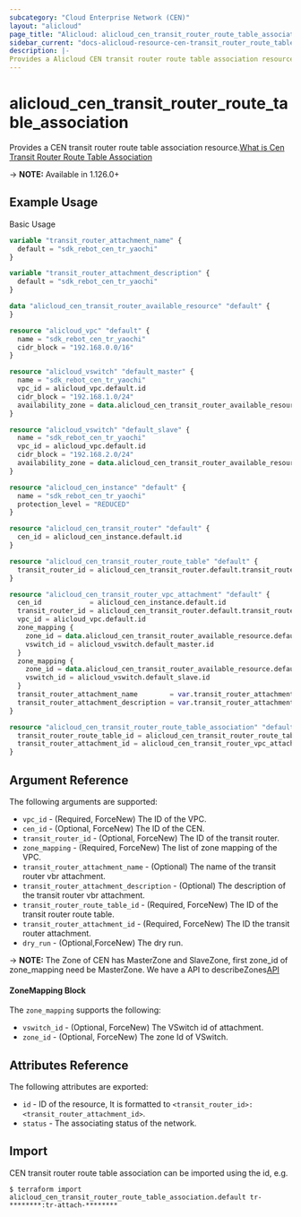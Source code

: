 ```yaml
---
subcategory: "Cloud Enterprise Network (CEN)"
layout: "alicloud"
page_title: "Alicloud: alicloud_cen_transit_router_route_table_association"
sidebar_current: "docs-alicloud-resource-cen-transit_router_route_table_association"
description: |-
Provides a Alicloud CEN transit router route table association resource.
---
```


# alicloud\_cen_transit_router_route_table_association

Provides a CEN transit router route table association resource.[What is Cen Transit Router Route Table Association](https://help.aliyun.com/document_detail/261242.html)

-> **NOTE:** Available in 1.126.0+

## Example Usage

Basic Usage

```terraform
variable "transit_router_attachment_name" {
  default = "sdk_rebot_cen_tr_yaochi"
}

variable "transit_router_attachment_description" {
  default = "sdk_rebot_cen_tr_yaochi"
}

data "alicloud_cen_transit_router_available_resource" "default" {
}

resource "alicloud_vpc" "default" {
  name = "sdk_rebot_cen_tr_yaochi"
  cidr_block = "192.168.0.0/16"
}

resource "alicloud_vswitch" "default_master" {
  name = "sdk_rebot_cen_tr_yaochi"
  vpc_id = alicloud_vpc.default.id
  cidr_block = "192.168.1.0/24"
  availability_zone = data.alicloud_cen_transit_router_available_resource.default.zones.0.master_zones.0
}

resource "alicloud_vswitch" "default_slave" {
  name = "sdk_rebot_cen_tr_yaochi"
  vpc_id = alicloud_vpc.default.id
  cidr_block = "192.168.2.0/24"
  availability_zone = data.alicloud_cen_transit_router_available_resource.default.zones.0.slave_zones.0
}

resource "alicloud_cen_instance" "default" {
  name = "sdk_rebot_cen_tr_yaochi"
  protection_level = "REDUCED"
}

resource "alicloud_cen_transit_router" "default" {
  cen_id = alicloud_cen_instance.default.id
}

resource "alicloud_cen_transit_router_route_table" "default" {
  transit_router_id = alicloud_cen_transit_router.default.transit_router_id
}

resource "alicloud_cen_transit_router_vpc_attachment" "default" {
  cen_id            = alicloud_cen_instance.default.id
  transit_router_id = alicloud_cen_transit_router.default.transit_router_id
  vpc_id = alicloud_vpc.default.id
  zone_mapping {
    zone_id = data.alicloud_cen_transit_router_available_resource.default.zones.0.master_zones.0
    vswitch_id = alicloud_vswitch.default_master.id
  }
  zone_mapping {
    zone_id = data.alicloud_cen_transit_router_available_resource.default.zones.0.slave_zones.0
    vswitch_id = alicloud_vswitch.default_slave.id
  }
  transit_router_attachment_name        = var.transit_router_attachment_name
  transit_router_attachment_description = var.transit_router_attachment_description
}

resource "alicloud_cen_transit_router_route_table_association" "default" {
  transit_router_route_table_id = alicloud_cen_transit_router_route_table.default.transit_router_route_table_id
  transit_router_attachment_id = alicloud_cen_transit_router_vpc_attachment.default.transit_router_attachment_id
}
```
## Argument Reference

The following arguments are supported:

* `vpc_id` - (Required, ForceNew) The ID of the VPC.
* `cen_id` - (Optional, ForceNew) The ID of the CEN.
* `transit_router_id` - (Optional, ForceNew) The ID of the transit router.
* `zone_mapping` - (Required, ForceNew) The list of zone mapping of the VPC.
* `transit_router_attachment_name` - (Optional) The name of the transit router vbr attachment.
* `transit_router_attachment_description` - (Optional) The description of the transit router vbr attachment.
* `transit_router_route_table_id` - (Required, ForceNew) The ID of the transit router route table.
* `transit_router_attachment_id` - (Required, ForceNew) The ID the transit router attachment.
* `dry_run` - (Optional,ForceNew) The dry run.

-> **NOTE:** The Zone of CEN has MasterZone and SlaveZone, first zone_id of zone_mapping need be MasterZone. We have a API to describeZones[API](https://help.aliyun.com/document_detail/261356.html)

#### ZoneMapping Block

The `zone_mapping` supports the following:

* `vswitch_id` - (Optional, ForceNew) The VSwitch id of attachment.
* `zone_id` - (Optional, ForceNew) The zone Id of VSwitch.

## Attributes Reference

The following attributes are exported:

* `id` - ID of the resource, It is formatted to `<transit_router_id>:<transit_router_attachment_id>`.
* `status` - The associating status of the network.

## Import

CEN transit router route table association can be imported using the id, e.g.

```
$ terraform import alicloud_cen_transit_router_route_table_association.default tr-********:tr-attach-********
```
